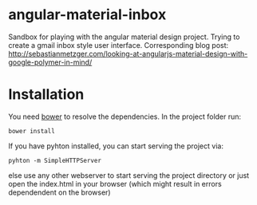 angular-material-inbox
======================

Sandbox for playing with the angular material design project. Trying to create a gmail inbox style user interface.
Corresponding blog post: http://sebastianmetzger.com/looking-at-angularjs-material-design-with-google-polymer-in-mind/

# Installation
You need <a href="http://bower.io/">bower</a> to resolve the dependencies. In the project folder run:

``bower install``

If you have pyhton installed, you can start serving the project via:

``pyhton -m SimpleHTTPServer``

else use any other webserver to start serving the project directory or just open the index.html in your browser (which might result in errors dependendent on the browser)
